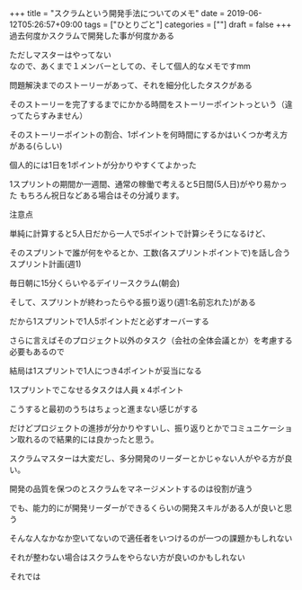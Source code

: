 +++
title = "スクラムという開発手法についてのメモ"
date = 2019-06-12T05:26:57+09:00
tags = ["ひとりごと"]
categories = [""]
draft = false
+++
過去何度かスクラムで開発した事が何度かある

ただしマスターはやってない  
なので、あくまで１メンバーとしての、そして個人的なメモですmm



問題解決までのストーリーがあって、それを細分化したタスクがある

そのストーリーを完了するまでにかかる時間をストーリーポイントっという（違ってたらすみません）

そのストーリーポイントの割合、1ポイントを何時間にするかはいくつか考え方がある(らしい)

個人的には1日を1ポイントが分かりやすくてよかった

1スプリントの期間か一週間、通常の稼働で考えると5日間(5人日)がやり易かった
もちろん祝日などある場合はその分減ります。

注意点

単純に計算すると5人日だから一人で5ポイントで計算シそうになるけど、

そのスプリントで誰が何をやるとか、工数(各スプリントポイントで)を話し合う  
スプリント計画(週1)

毎日朝に15分くらいやるデイリースクラム(朝会)

そして、スプリントが終わったらやる振り返り(週1:名前忘れた)がある

だから1スプリントで1人5ポイントだと必ずオーバーする

さらに言えばそのプロジェクト以外のタスク（会社の全体会議とか）を考慮する必要もあるので

結局は1スプリントで1人につき4ポイントが妥当になる


1スプリントでこなせるタスクは人員 x 4ポイント

こうすると最初のうちはちょっと進まない感じがする

だけどプロジェクトの進捗が分かりやすいし、振り返りとかでコミュニケーション取れるので結果的には良かったと思う。

スクラムマスターは大変だし、多分開発のリーダーとかじゃない人がやる方が良い。

開発の品質を保つのとスクラムをマネージメントするのは役割が違う

でも、能力的にが開発リーダーができるくらいの開発スキルがある人が良いと思う

そんな人なかなか空いてないので適任者をいつけるのが一つの課題かもしれない

それが整わない場合はスクラムをやらない方が良いのかもしれない

それでは

